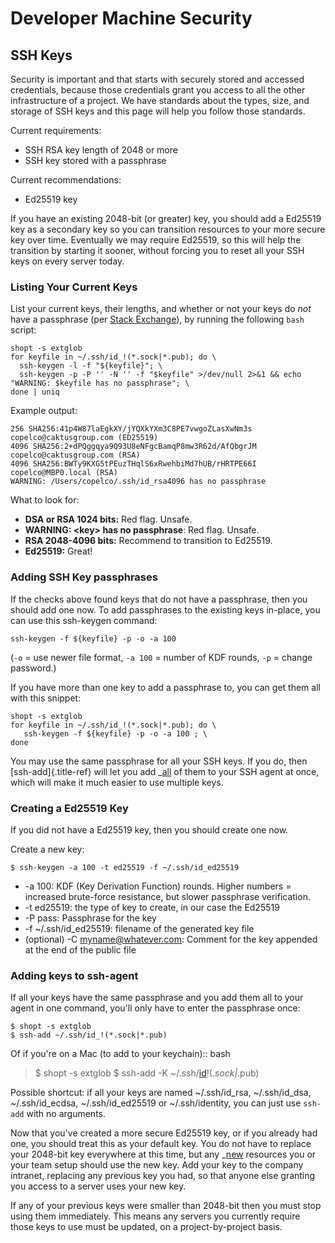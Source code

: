 Developer Machine Security
==========================

SSH Keys
--------

Security is important and that starts with securely stored and accessed
credentials, because those credentials grant you access to all the other
infrastructure of a project. We have standards about the types, size,
and storage of SSH keys and this page will help you follow those
standards.

Current requirements:

-   SSH RSA key length of 2048 or more
-   SSH key stored with a passphrase

Current recommendations:

-   Ed25519 key

If you have an existing 2048-bit (or greater) key, you should add a
Ed25519 key as a secondary key so you can transition resources to your
more secure key over time. Eventually we may require Ed25519, so this
will help the transition by starting it sooner, without forcing you to
reset all your SSH keys on every server today.

### Listing Your Current Keys

List your current keys, their lengths, and whether or not your keys do
*not* have a passphrase (per [Stack
Exchange](https://unix.stackexchange.com/questions/500/how-can-i-determine-if-someones-ssh-key-contains-an-empty-passphrase)),
by running the following `bash` script:

``` {.sourceCode .bash}
shopt -s extglob
for keyfile in ~/.ssh/id_!(*.sock|*.pub); do \
  ssh-keygen -l -f "${keyfile}"; \
  ssh-keygen -p -P '' -N '' -f "$keyfile" >/dev/null 2>&1 && echo "WARNING: $keyfile has no passphrase"; \
done | uniq
```

Example output:

    256 SHA256:41p4W87laEgkXY/jYQXkYXm3C8PE7vwgoZLasXwNm3s copelco@caktusgroup.com (ED25519)
    4096 SHA256:2+dPQggqya9Q93U8eNFgcBamqP8mw3R62d/AfQbgrJM copelco@caktusgroup.com (RSA)
    4096 SHA256:BWTy9KXG5tPEuzTHqlS6xRwehbiMd7hUB/rHRTPE66I copelco@MBP0.local (RSA)
    WARNING: /Users/copelco/.ssh/id_rsa4096 has no passphrase

What to look for:

-   **DSA or RSA 1024 bits:** Red flag. Unsafe.
-   **WARNING: \<key\> has no passphrase**: Red flag. Unsafe.
-   **RSA 2048-4096 bits:** Recommend to transition to Ed25519.
-   **Ed25519:** Great!

### Adding SSH Key passphrases

If the checks above found keys that do not have a passphrase, then you
should add one now. To add passphrases to the existing keys in-place,
you can use this ssh-keygen command:

    ssh-keygen -f ${keyfile} -p -o -a 100

(`-o` = use newer file format, `-a 100` = number of KDF rounds, `-p` =
change password.)

If you have more than one key to add a passphrase to, you can get them
all with this snippet:

    shopt -s extglob
    for keyfile in ~/.ssh/id_!(*.sock|*.pub); do \
       ssh-keygen -f ${keyfile} -p -o -a 100 ; \
    done

You may use the same passphrase for all your SSH keys. If you do, then
[ssh-add]{.title-ref} will let you add \_[all]() of them to your SSH
agent at once, which will make it much easier to use multiple keys.

### Creating a Ed25519 Key

If you did not have a Ed25519 key, then you should create one now.

Create a new key:

    $ ssh-keygen -a 100 -t ed25519 -f ~/.ssh/id_ed25519

-   -a 100: KDF (Key Derivation Function) rounds. Higher numbers =
    increased brute-force resistance, but slower passphrase
    verification.
-   -t ed25519: the type of key to create, in our case the Ed25519
-   -P pass: Passphrase for the key
-   -f \~/.ssh/id\_ed25519: filename of the generated key file
-   (optional) -C <myname@whatever.com>: Comment for the key appended at
    the end of the public file

### Adding keys to ssh-agent

If all your keys have the same passphrase and you add them all to your
agent in one command, you\'ll only have to enter the passphrase once:

``` {.sourceCode .bash}
$ shopt -s extglob
$ ssh-add ~/.ssh/id_!(*.sock|*.pub)
```

Of if you\'re on a Mac (to add to your keychain):: bash

> \$ shopt -s extglob \$ ssh-add -K \~/.ssh/[id]()!(*.sock\|*.pub)

Possible shortcut: if all your keys are named \~/.ssh/id\_rsa,
\~/.ssh/id\_dsa, \~/.ssh/id\_ecdsa, \~/.ssh/id\_ed25519 or
\~/.ssh/identity, you can just use `ssh-add` with no arguments.

Now that you\'ve created a more secure Ed25519 key, or if you already
had one, you should treat this as your default key. You do not have to
replace your 2048-bit key everywhere at this time, but any \_[new]()
resources you or your team setup should use the new key. Add your key to
the company intranet, replacing any previous key you had, so that anyone
else granting you access to a server uses your new key.

If any of your previous keys were smaller than 2048-bit then you must
stop using them immediately. This means any servers you currently
require those keys to use must be updated, on a project-by-project
basis.
